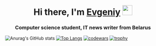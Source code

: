 <h1 align="center">Hi there, I'm <a href="https://github.com/moesha463" target="_blank">Evgeniy</a> 
<img src="https://github.com/blackcater/blackcater/raw/main/images/Hi.gif" height="32"/></h1>
<h3 align="center">Computer science student, IT news writer from Belarus</h3>

![Anurag's GitHub stats](https://github-readme-stats.vercel.app/api?username=moesha463&show_icons=true&theme=radical)
[![Top Langs](https://github-readme-stats.vercel.app/api/top-langs/?username=anuraghazra&layout=compact)](https://github.com/moesha463/github-readme-stats)
[![codewars](https://www.codewars.com/users/moesha463/badges/large)](https://www.codewars.com/users/moesha463)
[![trophy](https://github-profile-trophy.vercel.app/?username=ryo-ma)](https://github.com/ryo-ma/github-profile-trophy)
